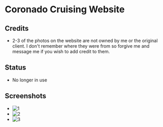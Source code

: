 # Coronado Cruising Website

## Credits
- 2-3 of the photos on the website are not owned by me or the original client. I don't remember where they were from so forgive me and message me if you wish to add credit to them.

## Status
- No longer in use

## Screenshots
- ![1](https://)
- ![2](https://)
- ![3](https://)
